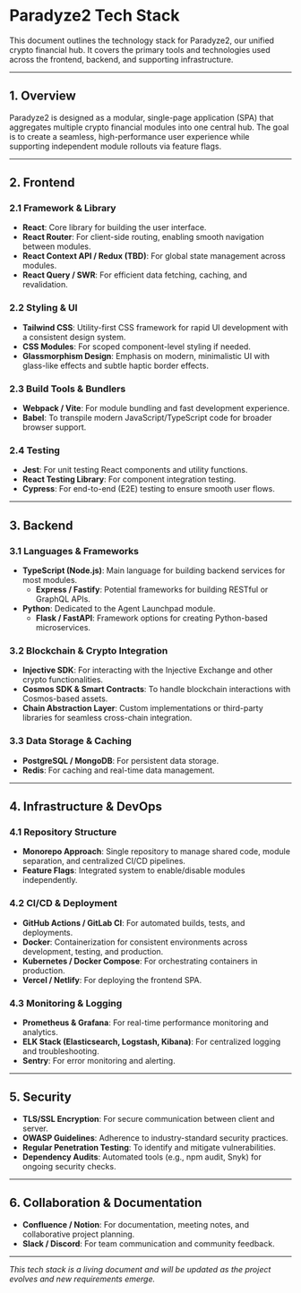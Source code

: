 # Paradyze2 Tech Stack

This document outlines the technology stack for Paradyze2, our unified crypto financial hub. It covers the primary tools and technologies used across the frontend, backend, and supporting infrastructure.

---

## 1. Overview

Paradyze2 is designed as a modular, single-page application (SPA) that aggregates multiple crypto financial modules into one central hub. The goal is to create a seamless, high-performance user experience while supporting independent module rollouts via feature flags.

---

## 2. Frontend

### 2.1 Framework & Library
- **React**: Core library for building the user interface.
- **React Router**: For client-side routing, enabling smooth navigation between modules.
- **React Context API / Redux (TBD)**: For global state management across modules.
- **React Query / SWR**: For efficient data fetching, caching, and revalidation.

### 2.2 Styling & UI
- **Tailwind CSS**: Utility-first CSS framework for rapid UI development with a consistent design system.
- **CSS Modules**: For scoped component-level styling if needed.
- **Glassmorphism Design**: Emphasis on modern, minimalistic UI with glass-like effects and subtle haptic border effects.

### 2.3 Build Tools & Bundlers
- **Webpack / Vite**: For module bundling and fast development experience.
- **Babel**: To transpile modern JavaScript/TypeScript code for broader browser support.

### 2.4 Testing
- **Jest**: For unit testing React components and utility functions.
- **React Testing Library**: For component integration testing.
- **Cypress**: For end-to-end (E2E) testing to ensure smooth user flows.

---

## 3. Backend

### 3.1 Languages & Frameworks
- **TypeScript (Node.js)**: Main language for building backend services for most modules.
  - **Express / Fastify**: Potential frameworks for building RESTful or GraphQL APIs.
- **Python**: Dedicated to the Agent Launchpad module.
  - **Flask / FastAPI**: Framework options for creating Python-based microservices.

### 3.2 Blockchain & Crypto Integration
- **Injective SDK**: For interacting with the Injective Exchange and other crypto functionalities.
- **Cosmos SDK & Smart Contracts**: To handle blockchain interactions with Cosmos-based assets.
- **Chain Abstraction Layer**: Custom implementations or third-party libraries for seamless cross-chain integration.

### 3.3 Data Storage & Caching
- **PostgreSQL / MongoDB**: For persistent data storage.
- **Redis**: For caching and real-time data management.

---

## 4. Infrastructure & DevOps

### 4.1 Repository Structure
- **Monorepo Approach**: Single repository to manage shared code, module separation, and centralized CI/CD pipelines.
- **Feature Flags**: Integrated system to enable/disable modules independently.

### 4.2 CI/CD & Deployment
- **GitHub Actions / GitLab CI**: For automated builds, tests, and deployments.
- **Docker**: Containerization for consistent environments across development, testing, and production.
- **Kubernetes / Docker Compose**: For orchestrating containers in production.
- **Vercel / Netlify**: For deploying the frontend SPA.

### 4.3 Monitoring & Logging
- **Prometheus & Grafana**: For real-time performance monitoring and analytics.
- **ELK Stack (Elasticsearch, Logstash, Kibana)**: For centralized logging and troubleshooting.
- **Sentry**: For error monitoring and alerting.

---

## 5. Security

- **TLS/SSL Encryption**: For secure communication between client and server.
- **OWASP Guidelines**: Adherence to industry-standard security practices.
- **Regular Penetration Testing**: To identify and mitigate vulnerabilities.
- **Dependency Audits**: Automated tools (e.g., npm audit, Snyk) for ongoing security checks.

---

## 6. Collaboration & Documentation

- **Confluence / Notion**: For documentation, meeting notes, and collaborative project planning.
- **Slack / Discord**: For team communication and community feedback.

---

*This tech stack is a living document and will be updated as the project evolves and new requirements emerge.*
